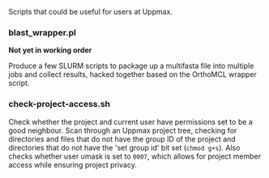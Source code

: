 Scripts that could be useful for users at Uppmax.

### blast_wrapper.pl

**Not yet in working order**

Produce a few SLURM scripts to package up a multifasta file into multiple jobs
and collect results, hacked together based on the OrthoMCL wrapper script.

### check-project-access.sh

Check whether the project and current user have permissions set to be a good
neighbour.  Scan through an Uppmax project tree, checking for directories and
files that do not have the group ID of the project and directories that do not
have the 'set group id' bit set (`chmod g+s`).  Also checks whether user umask
is set to `0007`, which allows for project member access while ensuring project
privacy.
